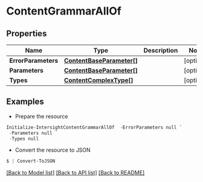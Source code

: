 # ContentGrammarAllOf
## Properties

Name | Type | Description | Notes
------------ | ------------- | ------------- | -------------
**ErrorParameters** | [**ContentBaseParameter[]**](ContentBaseParameter.md) |  | [optional] 
**Parameters** | [**ContentBaseParameter[]**](ContentBaseParameter.md) |  | [optional] 
**Types** | [**ContentComplexType[]**](ContentComplexType.md) |  | [optional] 

## Examples

- Prepare the resource
```powershell
Initialize-IntersightContentGrammarAllOf  -ErrorParameters null `
 -Parameters null `
 -Types null
```

- Convert the resource to JSON
```powershell
$ | Convert-ToJSON
```

[[Back to Model list]](../README.md#documentation-for-models) [[Back to API list]](../README.md#documentation-for-api-endpoints) [[Back to README]](../README.md)

